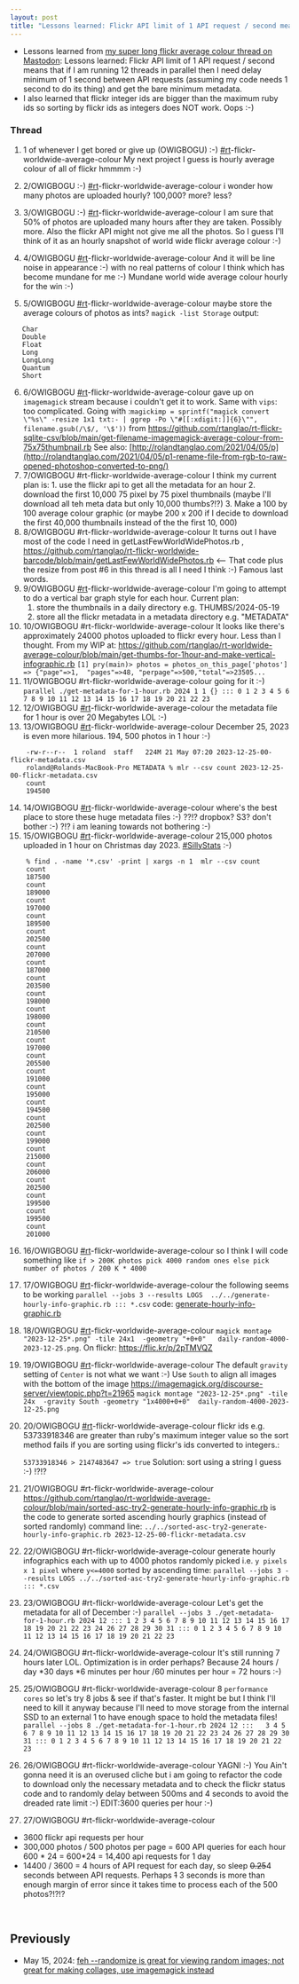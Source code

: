 ```yaml
---
layout: post
title: "Lessons learned: Flickr API limit of 1 API request / second means running 12 threads in parallel then I need to delay at least 1 second between API requests (assuming my code needs 1 second to do its thing) and get the bare minimum metadata & flickr ids are larger than ruby max int which breaks ruby sorting"
---
```

* Lessons learned from [my super long flickr average colour thread on Mastodon](https://devdilettante.com/@roland/112456929894572722):  Lessons learned: Flickr API limit of 1 API request / second means that if I am running 12 threads in parallel then I need delay minimum of 1 second between API requests (assuming my code needs 1 second to do its thing) and get the bare minimum metadata.
* I also learned that flickr integer ids are bigger than the maximum ruby ids so sorting by flickr ids as integers does NOT work. Oops :-)

### Thread

1. 1 of whenever I get bored or give up (OWIGBOGU)  :-) [#rt](https://devdilettante.com/tags/rt)-flickr-worldwide-average-colour My next project I guess is hourly average colour of all of flickr hmmmm :-)

2. 2/OWIGBOGU :-) [#rt](https://devdilettante.com/tags/rt)-flickr-worldwide-average-colour i wonder how many photos are uploaded hourly? 100,000? more? less?

3. 3/OWIGBOGU :-) [#rt](https://devdilettante.com/tags/rt)-flickr-worldwide-average-colour I am sure that 50% of  photos are uploaded many hours after they are  taken. Possibly more. Also the flickr API might not give me all the  photos. So I guess I'll think of it as an hourly snapshot of world wide  flickr average colour :-)

4. 4/OWIGBOGU [#rt](https://devdilettante.com/tags/rt)-flickr-worldwide-average-colour And it will be line noise in appearance :-) with no real patterns of colour I think which has become mundane for me :-) Mundane world wide average colour hourly for the win :-)

5. 5/OWIGBOGU [#rt](https://devdilettante.com/tags/rt)-flickr-worldwide-average-colour maybe store the average colours of photos as ints? 
   `magick -list Storage`
   output:
```
   Char
   Double
   Float
   Long
   LongLong
   Quantum
   Short
```
6. 6/OWIGBOGU [#rt](https://devdilettante.com/tags/rt)-flickr-worldwide-average-colour gave up on `imagemagick` stream because i couldn't get it to work. Same with `vips`: too complicated. Going with :`magickimp = sprintf("magick convert \"%s\" -resize 1x1 txt:- | ggrep -Po \"#[[:xdigit:]]{6}\"", filename.gsub(/\$/, '\$'))` from https://github.com/rtanglao/rt-flickr-sqlite-csv/blob/main/get-filename-imagemagick-average-colour-from-75x75thumbnail.rb See also: [http://rolandtanglao.com/2021/04/05/p](http://rolandtanglao.com/2021/04/05/p1-rename-file-from-rgb-to-raw-opened-photoshop-converted-to-png/)
7. 7/OWIGBOGU #rt-flickr-worldwide-average-colour I think my current plan is:
   1\. use the flickr api to get all the metadata for an hour
   2\. download the first 10,000 75 pixel by 75 pixel thumbnails (maybe I'll download all teh meta data but only 10,000 thumbs?!?)
   3\. Make a 100 by 100 average colour graphic (or maybe 200 x 200 if I decide to download the first 40,000 thumbnails instead of the the first 10, 000)
8. 8/OWIGBOGU #rt-flickr-worldwide-average-colour It turns out I have most of the code I need in getLastFewWorldWidePhotos.rb , https://github.com/rtanglao/rt-flickr-worldwide-barcode/blob/main/getLastFewWorldWidePhotos.rb <-- That code plus the resize from post #6 in this thread is all I need I think :-) Famous last words.
9. 9/OWIGBOGU [#rt](https://devdilettante.com/tags/rt)-flickr-worldwide-average-colour I'm going to attempt to do a vertical bar graph style for each hour. Current plan:
   1. store the thumbnails in a daily directory e.g. THUMBS/2024-05-19
   2. store all the flickr metadata in a metadata directory e.g. "METADATA"
10. 10/OWIGBOGU #rt-flickr-worldwide-average-colour It looks like there's approximately 24000 photos uploaded to flickr every hour. Less than I thought. From my WIP at: https://github.com/rtanglao/rt-worldwide-average-colour/blob/main/get-thumbs-for-1hour-and-make-vertical-infographic.rb
    `[1] pry(main)> photos = photos_on_this_page['photos'] => {"page"=>1,  "pages"=>48, "perpage"=>500,"total"=>23505...`
11. 11/OWIGBOGU #rt-flickr-worldwide-average-colour going for it :-) `parallel ./get-metadata-for-1-hour.rb 2024 1 1 {} ::: 0 1 2 3 4 5 6 7 8 9 10 11 12 13 14 15 16 17 18 19 20 21 22 23`
12. 12/OWIGBOGU [#rt](https://devdilettante.com/tags/rt)-flickr-worldwide-average-colour the metadata file for 1 hour is over 20 Megabytes LOL :-)
13. 13/OWIGBOGU [#rt](https://devdilettante.com/tags/rt)-flickr-worldwide-average-colour December 25, 2023 is even more hilarious. 194, 500 photos in 1 hour :-)
```
    -rw-r--r--  1 roland  staff   224M 21 May 07:20 2023-12-25-00-flickr-metadata.csv
    roland@Rolands-MacBook-Pro METADATA % mlr --csv count 2023-12-25-00-flickr-metadata.csv 
    count
    194500
```
14. 14/OWIGBOGU [#rt](https://devdilettante.com/tags/rt)-flickr-worldwide-average-colour where's the best place to store these huge metadata files :-) ??!?  dropbox? S3? don't bother :-) ?!? i am leaning towards not bothering :-)
15. 15/OWIGBOGU [#rt](https://devdilettante.com/tags/rt)-flickr-worldwide-average-colour 215,000 photos uploaded in 1 hour on Christmas day 2023. [#SillyStats](https://devdilettante.com/tags/SillyStats) :-)
```
    % find . -name '*.csv' -print | xargs -n 1  mlr --csv count
    count
    187500
    count
    189000
    count
    197000
    count
    189500
    count
    202500
    count
    207000
    count
    187000
    count
    203500
    count
    198000
    count
    198000
    count
    210500
    count
    197000
    count
    205500
    count
    191000
    count
    195000
    count
    194500
    count
    202500
    count
    199000
    count
    215000
    count
    206000
    count
    202500
    count
    199500
    count
    199500
    count
    201000
```

16. 16/OWIGBOGU [#rt](https://devdilettante.com/tags/rt)-flickr-worldwide-average-colour
    so I think I will code something like `if > 200K photos pick 4000 random ones else pick number of photos / 200 K * 4000`

17. 17/OWIGBOGU [#rt](https://devdilettante.com/tags/rt)-flickr-worldwide-average-colour the following seems to be working `parallel --jobs 3 --results LOGS  ../../generate-hourly-info-graphic.rb ::: *.csv`
    code: [generate-hourly-info-graphic.rb](https://github.com/rtanglao/rt-worldwide-average-colour/blob/main/generate-hourly-info-graphic.rb)

18. 18/OWIGBOGU [#rt](https://devdilettante.com/tags/rt)-flickr-worldwide-average-colour `magick montage "2023-12-25*.png" -tile 24x1  -geometry "+0+0"   daily-random-4000-2023-12-25.png`. On flickr: https://flic.kr/p/2pTMVQZ

19. 19/OWIGBOGU [#rt](https://devdilettante.com/tags/rt)-flickr-worldwide-average-colour The default `gravity` setting of `Center` is not what we want :-) Use  `South` to align all images with the bottom of the image https://imagemagick.org/discourse-server/viewtopic.php?t=21965 `magick montage "2023-12-25*.png" -tile 24x  -gravity South -geometry "1x4000+0+0"  daily-random-4000-2023-12-25.png`

20. 20/OWIGBOGU [#rt](https://devdilettante.com/tags/rt)-flickr-worldwide-average-colour flickr ids e.g. 53733918346 are greater than ruby's maximum integer value so the sort method fails if you are sorting using flickr's ids converted to integers.:

    `53733918346 > 2147483647 => true`
    Solution: sort using a string I guess :-) !?!?

21. 21/OWIGBOGU #rt-flickr-worldwide-average-colour https://github.com/rtanglao/rt-worldwide-average-colour/blob/main/sorted-asc-try2-generate-hourly-info-graphic.rb is the code to generate sorted ascending hourly graphics (instead of sorted randomly) command line:
 `../../sorted-asc-try2-generate-hourly-info-graphic.rb 2023-12-25-00-flickr-metadata.csv`
22. 22/OWIGBOGU #rt-flickr-worldwide-average-colour  generate hourly infographics each with up to 4000 photos randomly picked i.e. `y pixels x 1 pixel` where `y<=4000` sorted by ascending time:
`parallel --jobs 3 --results LOGS ../../sorted-asc-try2-generate-hourly-info-graphic.rb ::: *.csv `
23. 23/OWIGBOGU #rt-flickr-worldwide-average-colour  Let's get the metadata for all of December :-) 
`parallel --jobs 3 ./get-metadata-for-1-hour.rb 2024 12 ::: 1 2 3 4 5 6 7 8 9 10 11 12 13 14 15 16 17 18 19 20 21 22 23 24 26 27 28 29 30 31 ::: 0 1 2 3 4 5 6 7 8 9 10 11 12 13 14 15 16 17 18 19 20 21 22 23`
24. 24/OWIGBOGU #rt-flickr-worldwide-average-colour It's still running 7 hours later LOL. Optimization is in order perhaps? Because 24 hours / day *30 days *6 minutes per hour /60 minutes per hour = 72 hours :-)
25. 25/OWIGBOGU #rt-flickr-worldwide-average-colour  8 `performance cores` so let's try 8 jobs & see if that's faster. It might be but I think I'll need to kill it anyway because I'll need to move storage from the internal SSD to an external 1 to have enough space to hold the metadata files!
`parallel --jobs 8 ./get-metadata-for-1-hour.rb 2024 12 :::   3 4 5 6 7 8 9 10 11 12 13 14 15 16 17 18 19 20 21 22 23 24 26 27 28 29 30 31 ::: 0 1 2 3 4 5 6 7 8 9 10 11 12 13 14 15 16 17 18 19 20 21 22 23 `
26. 26/OWIGBOGU #rt-flickr-worldwide-average-colour YAGNI :-) You Ain't gonna need it is an overused cliche but i am going to refactor the code to download only the necessary metadata and to check the flickr status code and to randomly delay between 500ms and 4 seconds to avoid the dreaded rate limit :-) EDIT:3600 queries per hour :-)
27. 27/OWIGBOGU #rt-flickr-worldwide-average-colour 
   * 3600 flickr api requests per hour
   * 300,000 photos / 500 photos per page = 600 API queries for each hour 600 * 24 = 600*24 = 14,400 api requests for 1 day
   * 14400 / 3600 = 4 hours of API request for each day, so sleep <del>0.25</del>4 seconds between API requests. Perhaps <del>1</del> 3 seconds is more than enough margin of error since it takes time to process each of the 500 photos?!?!?

​    

## Previously

* May 15, 2024: [feh --randomize is great for viewing random images; not great for making collages, use imagemagick instead](http://rolandtanglao.com/2024/05/15/p2-feh-great-for-randomly-displaying-images-not-for-collages-use-imagemagick-instead/)        